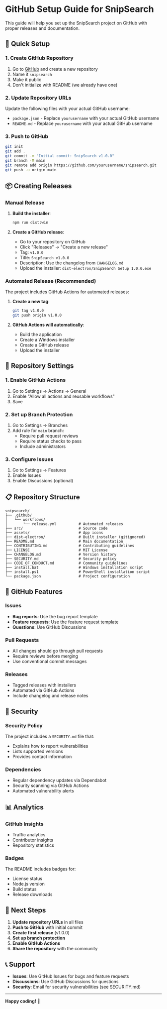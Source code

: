 # GitHub Setup Guide for SnipSearch

This guide will help you set up the SnipSearch project on GitHub with proper releases and documentation.

## 🚀 Quick Setup

### 1. Create GitHub Repository

1. Go to [GitHub](https://github.com) and create a new repository
2. Name it `snipsearch`
3. Make it public
4. Don't initialize with README (we already have one)

### 2. Update Repository URLs

Update the following files with your actual GitHub username:

- `package.json` - Replace `yourusername` with your actual GitHub username
- `README.md` - Replace `yourusername` with your actual GitHub username

### 3. Push to GitHub

```bash
git init
git add .
git commit -m "Initial commit: SnipSearch v1.0.0"
git branch -M main
git remote add origin https://github.com/yourusername/snipsearch.git
git push -u origin main
```

## 📦 Creating Releases

### Manual Release

1. **Build the installer**:
   ```bash
   npm run dist:win
   ```

2. **Create a GitHub release**:
   - Go to your repository on GitHub
   - Click "Releases" → "Create a new release"
   - Tag: `v1.0.0`
   - Title: `SnipSearch v1.0.0`
   - Description: Use the changelog from `CHANGELOG.md`
   - Upload the installer: `dist-electron/SnipSearch Setup 1.0.0.exe`

### Automated Release (Recommended)

The project includes GitHub Actions for automated releases:

1. **Create a new tag**:
   ```bash
   git tag v1.0.0
   git push origin v1.0.0
   ```

2. **GitHub Actions will automatically**:
   - Build the application
   - Create a Windows installer
   - Create a GitHub release
   - Upload the installer

## 🔧 Repository Settings

### 1. Enable GitHub Actions

1. Go to Settings → Actions → General
2. Enable "Allow all actions and reusable workflows"
3. Save

### 2. Set up Branch Protection

1. Go to Settings → Branches
2. Add rule for `main` branch:
   - Require pull request reviews
   - Require status checks to pass
   - Include administrators

### 3. Configure Issues

1. Go to Settings → Features
2. Enable Issues
3. Enable Discussions (optional)

## 📋 Repository Structure

```
snipsearch/
├── .github/
│   └── workflows/
│       └── release.yml          # Automated releases
├── src/                         # Source code
├── assets/                      # App icons
├── dist-electron/               # Built installer (gitignored)
├── README.md                    # Main documentation
├── CONTRIBUTING.md              # Contributing guidelines
├── LICENSE                      # MIT License
├── CHANGELOG.md                 # Version history
├── SECURITY.md                  # Security policy
├── CODE_OF_CONDUCT.md           # Community guidelines
├── install.bat                  # Windows installation script
├── install.ps1                  # PowerShell installation script
└── package.json                 # Project configuration
```

## 🎯 GitHub Features

### Issues

- **Bug reports**: Use the bug report template
- **Feature requests**: Use the feature request template
- **Questions**: Use GitHub Discussions

### Pull Requests

- All changes should go through pull requests
- Require reviews before merging
- Use conventional commit messages

### Releases

- Tagged releases with installers
- Automated via GitHub Actions
- Include changelog and release notes

## 🔐 Security

### Security Policy

The project includes a `SECURITY.md` file that:
- Explains how to report vulnerabilities
- Lists supported versions
- Provides contact information

### Dependencies

- Regular dependency updates via Dependabot
- Security scanning via GitHub Actions
- Automated vulnerability alerts

## 📊 Analytics

### GitHub Insights

- Traffic analytics
- Contributor insights
- Repository statistics

### Badges

The README includes badges for:
- License status
- Node.js version
- Build status
- Release downloads

## 🚀 Next Steps

1. **Update repository URLs** in all files
2. **Push to GitHub** with initial commit
3. **Create first release** (v1.0.0)
4. **Set up branch protection**
5. **Enable GitHub Actions**
6. **Share the repository** with the community

## 📞 Support

- **Issues**: Use GitHub Issues for bugs and feature requests
- **Discussions**: Use GitHub Discussions for questions
- **Security**: Email for security vulnerabilities (see SECURITY.md)

---

**Happy coding! 🎉** 